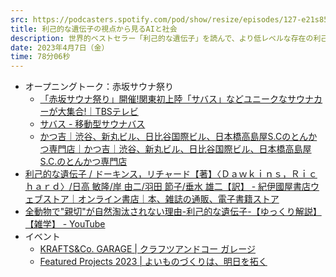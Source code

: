```yaml
---
src: https://podcasters.spotify.com/pod/show/resize/episodes/127-e21s85l
title: 利己的な遺伝子の視点から見るAIと社会
description: 世界的ベストセラー「利己的な遺伝子」を読んで、より低レベルな存在の利己的な生存戦略から見る世界の見え方や、文化、AI、サービスといったものに当てはめた考えについて話しました。
date: 2023年4月7日（金）
time: 78分06秒
---
```


- オープニングトーク：赤坂サウナ祭り
    - [「赤坂サウナ祭り」開催!関東初上陸「サバス」などユニークなサウナカーが大集合!｜TBSテレビ](https://topics.tbs.co.jp/article/detail/?id=17840)
    - [サバス - 移動型サウナバス](https://sabus.jp/)
    - [かつ吉｜渋谷、新丸ビル、日比谷国際ビル、日本橋高島屋S.Cのとんかつ専門店｜かつ吉｜渋谷、新丸ビル、日比谷国際ビル、日本橋高島屋S.C.のとんかつ専門店](https://www.bodaijyu.co.jp/)
- [利己的な遺伝子 / ドーキンス，リチャード【著】〈Ｄａｗｋｉｎｓ，Ｒｉｃｈａｒｄ〉/日高 敏隆/岸 由二/羽田 節子/垂水 雄二【訳】 - 紀伊國屋書店ウェブストア｜オンライン書店｜本、雑誌の通販、電子書籍ストア](https://www.kinokuniya.co.jp/f/dsg-01-9784314011532)
- [全動物で"親切"が自然淘汰されない理由-利己的な遺伝子-【ゆっくり解説】【雑学】 - YouTube](https://www.youtube.com/watch?v=NS3HSoD8MOQ)
- イベント
    - [KRAFTS&Co. GARAGE | クラフツアンドコー ガレージ](https://krafts-and.co/garage)
    - [Featured Projects 2023 | よいものづくりは、明日を拓く](https://www.featuredprojects.jp/)